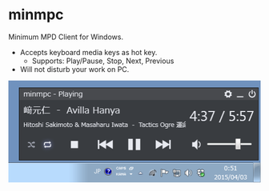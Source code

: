 # minmpc
Minimum MPD Client for Windows.

- Accepts keyboard media keys as hot key.
  - Supports: Play/Pause, Stop, Next, Previous
- Will not disturb your work on PC. 

![alt text](https://github.com/taqpan/minmpc/raw/master/screenshot.png "Application image")

